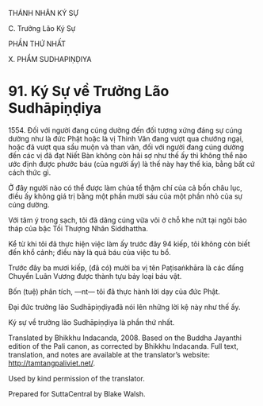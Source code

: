 THÁNH NHÂN KÝ SỰ

C. Trưởng Lão Ký Sự

PHẦN THỨ NHẤT

X. PHẨM SUDHAPIṆḌIYA

# 91\. Ký Sự về Trưởng Lão Sudhāpiṇḍiya

1554\. Đối với người đang cúng dường đến đối tượng xứng đáng sự cúng dường như là đức Phật hoặc là vị Thinh Văn đang vượt qua chướng ngại, hoặc đã vượt qua sầu muộn và than vãn, đối với người đang cúng dường đến các vị đã đạt Niết Bàn không còn hãi sợ như thế ấy thì không thể nào ước định được phước báu (của người ấy) là thế này hay thế kia, bằng bất cứ cách thức gì.

Ở đây người nào có thể được làm chúa tể thậm chí của cả bốn châu lục, điều ấy không giá trị bằng một phần mười sáu của một phần nhỏ của sự cúng dường.

Với tâm ý trong sạch, tôi đã dâng cúng vữa vôi ở chỗ khe nứt tại ngôi bảo tháp của bậc Tối Thượng Nhân Siddhattha.

Kể từ khi tôi đã thực hiện việc làm ấy trước đây 94 kiếp, tôi không còn biết đến khổ cảnh; điều này là quả báu của việc tu bổ.

Trước đây ba mươi kiếp, (đã có) mười ba vị tên Paṭisaṅkhāra là các đấng Chuyển Luân Vương được thành tựu bảy loại báu vật.

Bốn (tuệ) phân tích, ―nt― tôi đã thực hành lời dạy của đức Phật.

Đại đức trưởng lão Sudhāpiṇḍiyađã nói lên những lời kệ này như thế ấy.

Ký sự về trưởng lão Sudhāpiṇḍiya là phần thứ nhất.

Translated by Bhikkhu Indacanda, 2008. Based on the Buddha Jayanthi edition of the Pali canon, as corrected by Bhikkhu Indacanda. Full text, translation, and notes are available at the translator’s website: http://tamtangpaliviet.net/.

Used by kind permission of the translator.

Prepared for SuttaCentral by Blake Walsh.